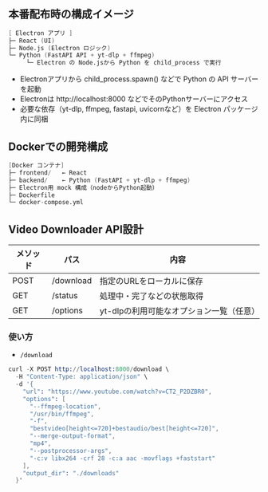 ## 本番配布時の構成イメージ
```s
[ Electron アプリ ]
├─ React (UI)
├─ Node.js (Electron ロジック)
└─ Python (FastAPI API + yt-dlp + ffmpeg)
     └─ Electron の Node.jsから Python を child_process で実行
```
- Electronアプリから child_process.spawn() などで Python の API サーバーを起動
- Electronは http://localhost:8000 などでそのPythonサーバーにアクセス
- 必要な依存（yt-dlp, ffmpeg, fastapi, uvicornなど）を Electron パッケージ内に同梱

## Dockerでの開発構成
```s
[Docker コンテナ]
├─ frontend/   ← React
├─ backend/    ← Python (FastAPI + yt-dlp + ffmpeg)
├─ Electron用 mock 構成（nodeからPython起動）
├─ Dockerfile
└─ docker-compose.yml
```
## Video Downloader API設計
| メソッド | パス | 内容 |
| --- | --- | --- |
| POST | /download | 指定のURLをローカルに保存 |
| GET | /status | 処理中・完了などの状態取得 |
| GET | /options | yt-dlpの利用可能なオプション一覧（任意）|

### 使い方
- `/download`
```s
curl -X POST http://localhost:8000/download \
  -H "Content-Type: application/json" \
  -d '{
    "url": "https://www.youtube.com/watch?v=CT2_P2DZBR0",
    "options": [
      "--ffmpeg-location",
      "/usr/bin/ffmpeg",
      "-f",
      "bestvideo[height<=720]+bestaudio/best[height<=720]",
      "--merge-output-format",
      "mp4",
      "--postprocessor-args",
      "-c:v libx264 -crf 28 -c:a aac -movflags +faststart"
    ],
    "output_dir": "./downloads"
  }'
```
